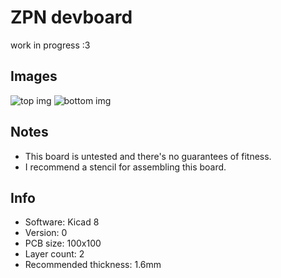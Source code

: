 # ZPN devboard

work in progress :3

## Images

![top img](https://crimier.github.io/MyKiCad/Raspberry%20Pi%20stuff/zpn_devboard/zpn_devboard_top.png)
![bottom img](https://crimier.github.io/MyKiCad/Raspberry%20Pi%20stuff/zpn_devboard/zpn_devboard_bottom.png)

## Notes

- This board is untested and there's no guarantees of fitness.
- I recommend a stencil for assembling this board.

## Info

- Software: Kicad 8
- Version: 0
- PCB size: 100x100
- Layer count: 2
- Recommended thickness: 1.6mm
